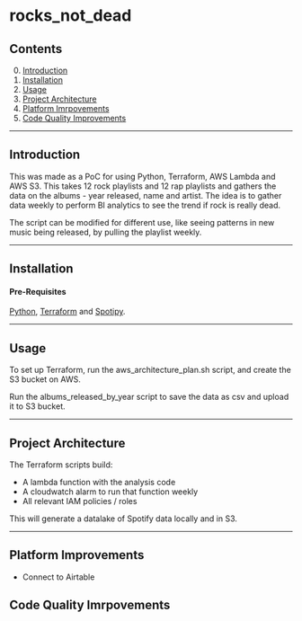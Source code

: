 # rocks_not_dead

## Contents
0. [Introduction](#introduction)
1. [Installation](#installation) 
2. [Usage](#usage)
3. [Project Architecture](#projectarchitecture)
4. [Platform Imrpovements](#platformimprovements)
5. [Code Quality Improvements](#codequalityimprovements)
****
<a name="introduction"></a>
## Introduction 

This was made as a PoC for using Python, Terraform, AWS Lambda and AWS S3. 
This takes 12 rock playlists and 12 rap playlists and gathers the data on the albums - year released, name and artist. 
The idea is to gather data weekly to perform BI analytics to see the trend if rock is really dead.

The script can be modified for different use, like seeing patterns in new music being released, by pulling the playlist weekly.
****
<a name="installation"></a>
## Installation 

#### Pre-Requisites
[Python](https://www.python.org/downloads/), [Terraform](https://www.terraform.io/downloads.html) and [Spotipy](https://spotipy.readthedocs.io/en/2.13.0/).
****
<a name="usage"></a>
## Usage 
To set up Terraform, run the aws_architecture_plan.sh script, and create the S3 bucket on AWS. 

Run the albums_released_by_year script to save the data as csv and upload it to S3 bucket.
****
<a name="projectarchitecture"></a>
## Project Architecture 
The Terraform scripts build:
- A lambda function with the analysis code
- A cloudwatch alarm to run that function weekly
- All relevant IAM policies / roles

This will generate a datalake of Spotify data locally and in S3.
****
<a name="platformimprovements"></a>
## Platform Improvements
- Connect to Airtable

<a name="codequalityimprovements"></a>
## Code Quality Imrpovements